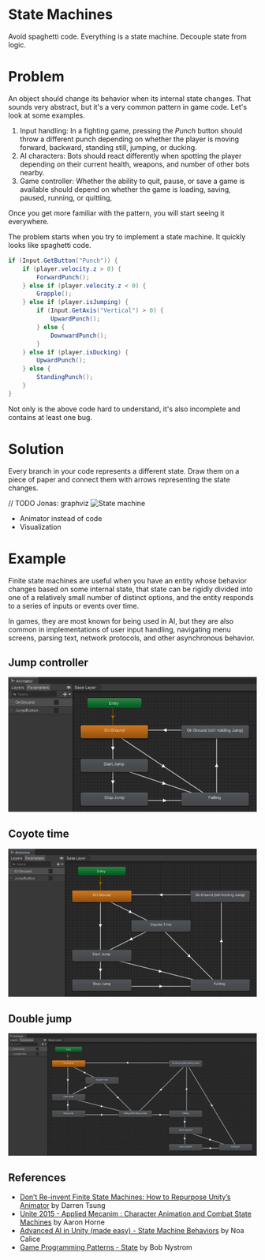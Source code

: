 # State Machines
Avoid spaghetti code. Everything is a state machine. Decouple state from logic.

# Problem
An object should change its behavior when its internal state changes. That sounds very abstract, but it's a very common pattern in game code. Let's look at some examples.

1. Input handling: In a fighting game, pressing the *Punch* button should throw a different punch depending on whether the player is moving forward, backward, standing still, jumping, or ducking.
2. AI characters: Bots should react differently when spotting the player depending on their current health, weapons, and number of other bots nearby.
3. Game controller: Whether the ability to quit, pause, or save a game is available should depend on whether the game is loading, saving, paused, running, or quitting,

Once you get more familiar with the pattern, you will start seeing it everywhere.

The problem starts when you try to implement a state machine. It quickly looks like spaghetti code.

```csharp
if (Input.GetButton("Punch")) {
    if (player.velocity.z > 0) {
        ForwardPunch();
    } else if (player.velocity.z < 0) {
        Grapple();
    } else if (player.isJumping) {
        if (Input.GetAxis("Vertical") > 0) {
            UpwardPunch();
        } else {
            DownwardPunch();
        }
    } else if (player.isDucking) {
        UpwardPunch();
    } else {
        StandingPunch();
    }
}
```
Not only is the above code hard to understand, it's also incomplete and contains at least one bug.

# Solution
Every branch in your code represents a different state. Draw them on a piece of paper and connect them with arrows representing the state changes.

// TODO Jonas: graphviz
![State machine](https://upload.wikimedia.org/wikipedia/commons/9/9e/Turnstile_state_machine_colored.svg)
- Animator instead of code
- Visualization

# Example
Finite state machines are useful when you have an entity whose behavior changes based on some internal state, that state can be rigidly divided into one of a relatively small number of distinct options, and the entity responds to a series of inputs or events over time.

In games, they are most known for being used in AI, but they are also common in implementations of user input handling, navigating menu screens, parsing text, network protocols, and other asynchronous behavior.

## Jump controller
![Jump controller](./Documentation/JumpController.png "Jump around!")

## Coyote time
![Coyote time](./Documentation/CoyoteTime.png "Meep meep!")

## Double jump
![Double jump](./Documentation/DoubleJump.png "If at first you don't succeed, jump again.")


## References

- [Don’t Re-invent Finite State Machines: How to Repurpose Unity’s Animator](https://medium.com/the-unity-developers-handbook/dont-re-invent-finite-state-machines-how-to-repurpose-unity-s-animator-7c6c421e5785) by Darren Tsung
- [Unite 2015 - Applied Mecanim : Character Animation and Combat State Machines](https://www.youtube.com/watch?v=Is9C4i4XyXk) by Aaron Horne
- [Advanced AI in Unity (made easy) - State Machine Behaviors](https://www.youtube.com/watch?v=dYi-i83sq5g) by Noa Calice
- [Game Programming Patterns - State](http://gameprogrammingpatterns.com/state.html) by Bob Nystrom
